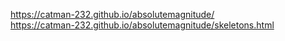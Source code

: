 https://catman-232.github.io/absolutemagnitude/ <br/>
https://catman-232.github.io/absolutemagnitude/skeletons.html <br/>
